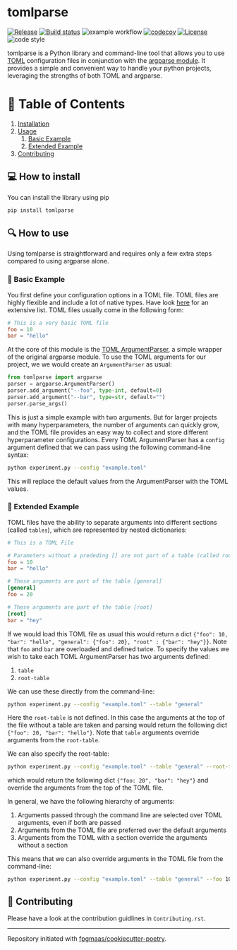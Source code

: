 # tomlparse

[![Release](https://img.shields.io/github/v/release/florianmahner/tomlparse)](https://img.shields.io/github/v/release/florianmahner/tomlparse)
[![Build status](https://img.shields.io/github/actions/workflow/status/florianmahner/tomlparse/main.yml?branch=main)](https://github.com/florianmahner/toml-argparse/actions/workflows/main.yml?query=branch%3Amain)
![example workflow](https://github.com/florianmahner/tomlparse/actions/workflows/main.yml/badge.svg)
[![codecov](https://codecov.io/gh/florianmahner/tomlparse/branch/main/graph/badge.svg)](https://codecov.io/gh/florianmahner/tomlparse)
[![License](https://img.shields.io/github/license/florianmahner/tomlparse)](https://img.shields.io/github/license/florianmahner/tomlparse)
![code style](https://img.shields.io/badge/code%20style-black-black)


tomlparse is a Python library and command-line tool that allows you to use [TOML](https://toml.io/en/) configuration files in conjunction with the [argparse module](https://docs.python.org/3/library/argparse.html). It provides a simple and convenient way to handle your python projects, leveraging the strengths of both TOML and argparse.


# :notebook_with_decorative_cover: Table of Contents
1. [Installation](#installation)
2. [Usage](#usage)
    1. [Basic Example](#basic-example)
    2. [Extended Example](#extended-example)
5. [Contributing](#contributing)


## :computer: How to install

You can install the library using pip

```bash
pip install tomlparse
```


## :mag: How to use

Using tomlparse is straightforward and requires only a few extra steps compared to using argparse alone.

### :snake: Basic Example

You first define your configuration options in a TOML file. TOML files are highly flexible and include a lot of native types. Have look [here](https://toml.io/en/v1.0.0) for an extensive list.  TOML files usually come in the following form:

```toml
# This is a very basic TOML file
foo = 10
bar = "hello"
```

At the core of this module is the  [TOML ArgumentParser](https://github.com/florianmahner/toml-argparse/blob/main/tomlparse/argparse.py), a simple wrapper of the original argparse module. To use the TOML arguments for our project, we we would create an `ArgumentParser` as usual:

```python
from tomlparse import argparse
parser = argparse.ArgumentParser()
parser.add_argument("--foo", type-int, default=0)
parser.add_argument("--bar", type=str, default="")
parser.parse_args()
```

This is just a simple example with two arguments. But for larger projects with many hyperparameters, the number of arguments can quickly grow, and the TOML file provides an easy way to collect and store different hyperparameter configurations. Every TOML ArgumentParser has a `config` argument defined that we can pass using the following command-line syntax:

```bash
python experiment.py --config "example.toml"
```

This will replace the default values from the ArgumentParser with the TOML values.

### :snake: Extended Example

TOML files have the ability to separate arguments into different sections (called `tables`), which are represented by nested dictionaries:

```toml
# This is a TOML File

# Parameters without a prededing [] are not part of a table (called root-table)
foo = 10
bar = "hello"

# These arguments are part of the table [general]
[general]
foo = 20

# These arguments are part of the table [root]
[root]
bar = "hey"
```

If we would load this TOML file as usual this would return a dict `{"foo": 10, "bar": "hello", "general": {"foo": 20}, "root" : {"bar": "hey"}}`. Note that `foo` and `bar` are overloaded and defined twice. To specify the values we wish to take each TOML ArgumentParser has two arguments defined:

1. `table`
2. `root-table`

We can use these directly from the command-line:

```bash
python experiment.py --config "example.toml" --table "general"
```

Here the `root-table` is not defined. In this case the arguments at the top of the file without a table are taken and parsing would return the following dict `{"foo": 20, "bar": "hello"}`. Note that `table` arguments override arguments from the `root-table`. 

We can also specify the root-table:

```bash
python experiment.py --config "example.toml" --table "general" --root-table "root"
```

which would return the following dict `{"foo: 20", "bar": "hey"}` and override the arguments from the top of the TOML file.

In general, we have the following hierarchy of arguments:
1. Arguments passed through the command line are selected over TOML
           arguments, even if both are passed
2. Arguments from the TOML file are preferred over the default arguments
3. Arguments from the TOML with a section override the arguments without a section

This means that we can also override arguments in the TOML file from the command-line:

```bash
python experiment.py --config "example.toml" --table "general" --foo 100
```


## :blossom: Contributing

Please have a look at the contribution guidlines in `Contributing.rst`.

---

Repository initiated with [fpgmaas/cookiecutter-poetry](https://github.com/fpgmaas/cookiecutter-poetry).
